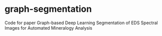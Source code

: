 # graph-segmentation
Code for paper Graph-based Deep Learning Segmentation of EDS Spectral Images for Automated Mineralogy Analysis
